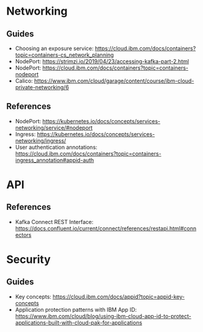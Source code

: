 # Networking
## Guides
- Choosing an exposure service: https://cloud.ibm.com/docs/containers?topic=containers-cs_network_planning
- NodePort: https://strimzi.io/2019/04/23/accessing-kafka-part-2.html
- NodePort: https://cloud.ibm.com/docs/containers?topic=containers-nodeport
- Calico: https://www.ibm.com/cloud/garage/content/course/ibm-cloud-private-networking/6
## References
- NodePort: https://kubernetes.io/docs/concepts/services-networking/service/#nodeport
- Ingress: https://kubernetes.io/docs/concepts/services-networking/ingress/
- User authentication annotations: https://cloud.ibm.com/docs/containers?topic=containers-ingress_annotation#appid-auth

# API
## References
- Kafka Connect REST Interface: https://docs.confluent.io/current/connect/references/restapi.html#connectors

# Security
## Guides
- Key concepts: https://cloud.ibm.com/docs/appid?topic=appid-key-concepts
- Application protection patterns with IBM App ID: https://www.ibm.com/cloud/blog/using-ibm-cloud-app-id-to-protect-applications-built-with-cloud-pak-for-applications
